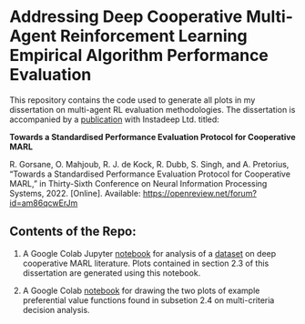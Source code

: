 # Addressing Deep Cooperative Multi-Agent Reinforcement Learning Empirical Algorithm Performance Evaluation

This repository contains the code used to generate all plots in my dissertation on multi-agent RL evaluation methodologies. The dissertation is accompanied by a [publication](https://sites.google.com/view/marl-standard-protocol/) with Instadeep Ltd. titled:

**Towards a Standardised Performance Evaluation Protocol for Cooperative MARL**

R. Gorsane, O. Mahjoub, R. J. de Kock, R. Dubb, S. Singh, and A. Pretorius, “Towards a Standardised Performance Evaluation Protocol for Cooperative MARL,” in Thirty-Sixth Conference on Neural Information Processing Systems, 2022. [Online]. Available: https://openreview.net/forum?id=am86qcwErJm

## Contents of the Repo:

1. A Google Colab Jupyter [notebook](EDA_MARL_Evaluation_Literature.ipynb) for analysis of a [dataset](https://drive.google.com/file/d/1XZXIEQU1zgq8nhROVukWnriCBRdUMtdO/view?usp=sharing) on deep cooperative MARL literature. Plots contained in section 2.3 of this dissertation are generated using this notebook.

2. A Google Colab [notebook]() for drawing the two plots of example preferential value functions found in subsetion 2.4 on multi-criteria decision analysis.
